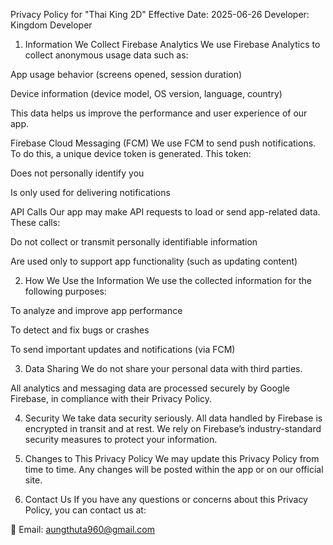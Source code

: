 Privacy Policy for "Thai King 2D"
Effective Date: 2025-06-26
Developer: Kingdom Developer

1. Information We Collect
Firebase Analytics
We use Firebase Analytics to collect anonymous usage data such as:

App usage behavior (screens opened, session duration)

Device information (device model, OS version, language, country)

This data helps us improve the performance and user experience of our app.

Firebase Cloud Messaging (FCM)
We use FCM to send push notifications. To do this, a unique device token is generated. This token:

Does not personally identify you

Is only used for delivering notifications

API Calls
Our app may make API requests to load or send app-related data. These calls:

Do not collect or transmit personally identifiable information

Are used only to support app functionality (such as updating content)

2. How We Use the Information
We use the collected information for the following purposes:

To analyze and improve app performance

To detect and fix bugs or crashes

To send important updates and notifications (via FCM)

3. Data Sharing
We do not share your personal data with third parties.

All analytics and messaging data are processed securely by Google Firebase, in compliance with their Privacy Policy.

4. Security
We take data security seriously. All data handled by Firebase is encrypted in transit and at rest. We rely on Firebase’s industry-standard security measures to protect your information.

5. Changes to This Privacy Policy
We may update this Privacy Policy from time to time. Any changes will be posted within the app or on our official site.

6. Contact Us
If you have any questions or concerns about this Privacy Policy, you can contact us at:

📧 Email: aungthuta960@gmail.com

